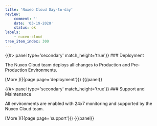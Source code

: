 ```yaml
---
title: 'Nuxeo Cloud Day-to-day'
review:
    comment: ''
    date: '03-19-2020'
    status: ok
labels:
    - nuxeo-cloud
tree_item_index: 300
---
```


<div class="row" data-equalizer data-equalize-on="medium">

<div class="column medium-6">
{{#> panel type='secondary' match_height='true'}}
### Deployment

The Nuxeo Cloud team deploys all changes to Production and Pre-Production Environments.
<br/>

[More&nbsp;<i class="fa fa-long-arrow-right" aria-hidden="true"></i>]({{page page='deployment'}})
{{/panel}}
</div>
<div class="column medium-6">
{{#> panel type='secondary' match_height='true'}}
### Support and Maintenance

All environments are enabled with 24x7 monitoring and supported by the Nuxeo Cloud team.
<br/>

[More&nbsp;<i class="fa fa-long-arrow-right" aria-hidden="true"></i>]({{page page='support'}})
{{/panel}}
</div>
</div>
